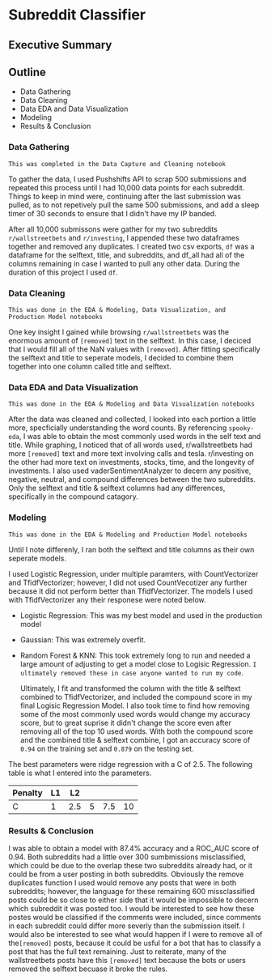 # Subreddit Classifier

## Executive Summary

## Outline

- Data Gathering
- Data Cleaning
- Data EDA and Data Visualization
- Modeling
- Results & Conclusion

### Data Gathering

`This was completed in the Data Capture and Cleaning notebook`

To gather the data, I used Pushshifts API to scrap 500 submissions and repeated this process until I had 10,000 data points for each subreddit. Things to keep in mind were, continuing after the last submission was pulled, as to not repetively pull the same 500 submissions, and add a sleep timer of 30 seconds to ensure that I didn't have my IP banded. 

After all 10,000 submissons were gather for my two subreddits `r/wallstreetbets` and `r/investing`, I appended these two dataframes together and removed any duplicates. I created two csv exports, `df` was a dataframe for the selftext, title, and subreddits, and df_all had all of the columns remaining in case I wanted to pull any other data. During the duration of this project I used `df`.

### Data Cleaning

`This was done in the EDA & Modeling, Data Visualization, and Production Model notebooks`

One key insight I gained while browsing `r/wallstreetbets` was the enormous amount of `[removed]` text in the selftext. In this case, I deciced that I would fill all of the NaN values with `[removed]`. After fitting specifically the selftext and title to seperate models, I decided to combine them together into one column called title and selftext.


### Data EDA and Data Visualization

`This was done in the EDA & Modeling and Data Visualization notebooks`

After the data was cleaned and collected, I looked into each portion a little more, specficially understanding the word counts. By referencing `spooky-eda`, I was able to obtain the most commonly used words in the self text and title. While graphing, I noticed that of all words used, r/wallstreetbets had more `[removed]` text and more text involving calls and tesla. r/investing on the other had more text on investments, stocks, time, and the longevity of investments. I also used vaderSentimentAnalyzer to decern any positive, negative, neutral, and compound differences between the two subreddits. Only the selftext and title & selftext columns had any differences, specifically in the compound catagory. 


### Modeling

`This was done in the EDA & Modeling and Production Model notebooks`

Until I note differenly, I ran both the selftext and title columns as their own seperate models.

I used Logistic Regression, under multiple paramters, with CountVectorizer and TfidfVectorizer; however, I did not used CountVecotizer any further because it did not perform better than TfidfVectorizer. The models I used with TfidfVectorizer any their responese were noted below.

- Logistic Regression: This was my best model and used in the production model
- Gaussian: This was extremely overfit.
- Random Forest & KNN: This took extremely long to run and needed a large amount of adjusting to get a model close to Logisic Regression. `I ultimately removed these in case anyone wanted to run my code`.

    Ultimately, I fit and transformed the column with the title & selftext combined to TfidfVectorizer, and included the compound score in my final Logisic Regression Model. I also took time to find how removing some of the most commonly used words would change my accuracy score, but to great suprise it didn't change the score even after removing all of the top 10 used words. With both the compound score and the combined title & selftext combine, I got an accuracy score of `0.94` on the training set and `0.879` on the testing set.

The best parameters were ridge regression with a C of 2.5. The following table is what I entered into the parameters. 

| Penalty | L1 | L2  |   |     |    |
|---------|----|-----|---|-----|----|
| C       | 1  | 2.5 | 5 | 7.5 | 10 |
 

### Results & Conclusion

I was able to obtain a model with 87.4% accuracy and a ROC_AUC score of 0.94. Both subreddits had a little over 300 sumbmissions misclassified, which could be due to the overlap these two subreddits already had, or it could be from a user posting in both subreddits. Obviously the remove duplicates function I used would remove any posts that were in both subreddits; however, the language for these remaining 600 missclassified posts could be so close to either side that it would be impossible to decern which subreddit it was posted too. I would be interested to see how these postes would be classified if the comments were included, since comments in each subreddit could differ more severly than the submission itself. I would also be interested to see what would happen if I were to remove all of the`[removed]` posts, because it could be usful for a bot that has to classify a post that has the full text remaining. Just to reiterate, many of the wallstreetbets posts have this `[removed]` text because the bots or users removed the selftext becuase it broke the rules. 





